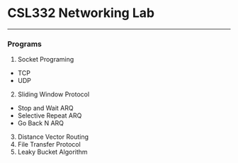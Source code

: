 # CSL332 Networking Lab

---

### Programs

1. Socket Programing
  - TCP
  - UDP
2. Sliding Window Protocol
  - Stop and Wait ARQ
  - Selective Repeat ARQ
  - Go Back N ARQ
3. Distance Vector Routing
4. File Transfer Protocol
5. Leaky Bucket Algorithm
